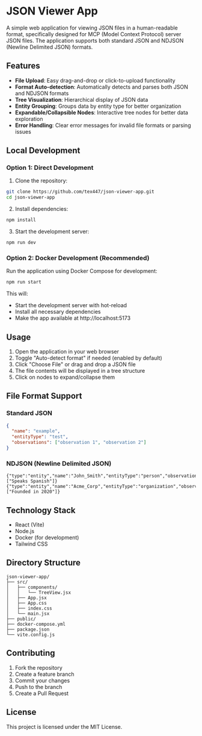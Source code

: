 # JSON Viewer App

A simple web application for viewing JSON files in a human-readable format, specifically designed for MCP (Model Context Protocol) server JSON files. The application supports both standard JSON and NDJSON (Newline Delimited JSON) formats.

## Features

- **File Upload**: Easy drag-and-drop or click-to-upload functionality
- **Format Auto-detection**: Automatically detects and parses both JSON and NDJSON formats
- **Tree Visualization**: Hierarchical display of JSON data
- **Entity Grouping**: Groups data by entity type for better organization
- **Expandable/Collapsible Nodes**: Interactive tree nodes for better data exploration
- **Error Handling**: Clear error messages for invalid file formats or parsing issues

## Local Development

### Option 1: Direct Development

1. Clone the repository:
```bash
git clone https://github.com/tex447/json-viewer-app.git
cd json-viewer-app
```

2. Install dependencies:
```bash
npm install
```

3. Start the development server:
```bash
npm run dev
```

### Option 2: Docker Development (Recommended)

Run the application using Docker Compose for development:

```bash
npm run start
```

This will:
- Start the development server with hot-reload
- Install all necessary dependencies
- Make the app available at http://localhost:5173

## Usage

1. Open the application in your web browser
2. Toggle "Auto-detect format" if needed (enabled by default)
3. Click "Choose File" or drag and drop a JSON file
4. The file contents will be displayed in a tree structure
5. Click on nodes to expand/collapse them

## File Format Support

### Standard JSON
```json
{
  "name": "example",
  "entityType": "test",
  "observations": ["observation 1", "observation 2"]
}
```

### NDJSON (Newline Delimited JSON)
```
{"type":"entity","name":"John_Smith","entityType":"person","observations":["Speaks Spanish"]}
{"type":"entity","name":"Acme_Corp","entityType":"organization","observations":["Founded in 2020"]}
```

## Technology Stack

- React (Vite)
- Node.js
- Docker (for development)
- Tailwind CSS

## Directory Structure

```
json-viewer-app/
├── src/
│   ├── components/
│   │   └── TreeView.jsx
│   ├── App.jsx
│   ├── App.css
│   ├── index.css
│   └── main.jsx
├── public/
├── docker-compose.yml
├── package.json
└── vite.config.js
```

## Contributing

1. Fork the repository
2. Create a feature branch
3. Commit your changes
4. Push to the branch
5. Create a Pull Request

## License

This project is licensed under the MIT License.
